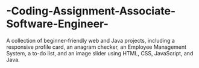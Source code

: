 # -Coding-Assignment-Associate-Software-Engineer-
A collection of beginner-friendly web and Java projects, including a responsive profile card, an anagram checker, an Employee Management System, a to-do list, and an image slider using HTML, CSS, JavaScript, and Java.
